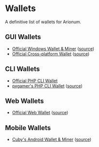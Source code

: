 # Wallets

A definitive list of wallets for Arionum.

## GUI Wallets

- [Official Windows Wallet & Miner](https://www.arionum.com/LightArionumD) ([source](https://github.com/arionum/lightWalletGUI))
- [Official Cross-platform Wallet](https://wallet.arionum.com/installer) ([source](https://github.com/CuteCubed/Arionum-Java-Wallet))

## CLI Wallets

- [Official PHP CLI Wallet](https://github.com/arionum/lightWalletCLI)
- [pxgamer's PHP CLI Wallet](https://github.com/pxgamer/arionum-cli/releases/latest) ([source](https://github.com/pxgamer/arionum-cli))

## Web Wallets

- [Official Web Wallet](https://wallet.arionum.com) ([source](https://github.com/CuteCubed/Arionum-Web-Wallet))

## Mobile Wallets

- [Cuby's Android Wallet & Miner](https://play.google.com/store/apps/details?id=arionum.net.cubedpixels) ([source](https://github.com/CuteCubed/Arionum-Wallet-Android))
